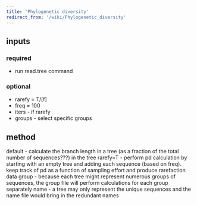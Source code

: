 ```yaml
---
title: 'Phylogenetic diversity'
redirect_from: '/wiki/Phylogenetic_diversity'
---
```

## inputs

### required

-   run read.tree command

### optional

-   rarefy = T/\[f\]
-   freq = 100
-   iters - if rarefy
-   groups - select specific groups

## method

default - calculate the branch length in a tree (as a fraction of the
total number of sequences???) in the tree rarefy=T - perform pd
calculation by starting with an empty tree and adding each sequence
(based on freq). keep track of pd as a function of sampling effort and
produce rarefaction data group - because each tree might represent
numerous groups of sequences, the group file will perform calculations
for each group separately name - a tree may only represent the unique
sequences and the name file would bring in the redundant names
